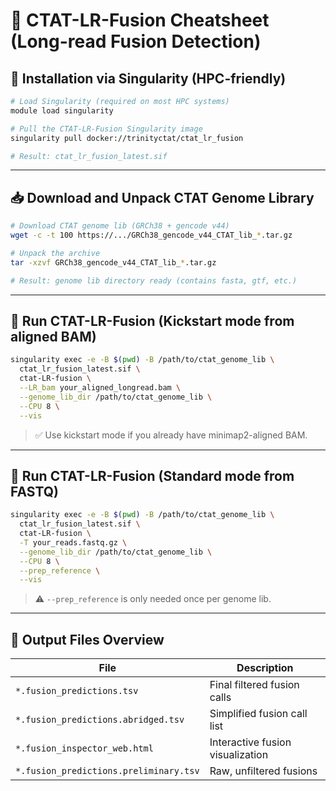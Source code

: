 # 🧬 CTAT-LR-Fusion Cheatsheet (Long-read Fusion Detection)

## 🧰 Installation via Singularity (HPC-friendly)

```bash
# Load Singularity (required on most HPC systems)
module load singularity

# Pull the CTAT-LR-Fusion Singularity image
singularity pull docker://trinityctat/ctat_lr_fusion

# Result: ctat_lr_fusion_latest.sif
```

---

## 📥 Download and Unpack CTAT Genome Library

```bash
# Download CTAT genome lib (GRCh38 + gencode v44)
wget -c -t 100 https://.../GRCh38_gencode_v44_CTAT_lib_*.tar.gz

# Unpack the archive
tar -xzvf GRCh38_gencode_v44_CTAT_lib_*.tar.gz

# Result: genome lib directory ready (contains fasta, gtf, etc.)
```

---

## 🚀 Run CTAT-LR-Fusion (Kickstart mode from aligned BAM)

```bash
singularity exec -e -B $(pwd) -B /path/to/ctat_genome_lib \
  ctat_lr_fusion_latest.sif \
  ctat-LR-fusion \
  --LR_bam your_aligned_longread.bam \
  --genome_lib_dir /path/to/ctat_genome_lib \
  --CPU 8 \
  --vis
```

> ✅ Use kickstart mode if you already have minimap2-aligned BAM.

---

## 🧬 Run CTAT-LR-Fusion (Standard mode from FASTQ)

```bash
singularity exec -e -B $(pwd) -B /path/to/ctat_genome_lib \
  ctat_lr_fusion_latest.sif \
  ctat-LR-fusion \
  -T your_reads.fastq.gz \
  --genome_lib_dir /path/to/ctat_genome_lib \
  --CPU 8 \
  --prep_reference \
  --vis
```

> ⚠️ `--prep_reference` is only needed once per genome lib.

---

## 📄 Output Files Overview

| File | Description |
|------|-------------|
| `*.fusion_predictions.tsv` | Final filtered fusion calls |
| `*.fusion_predictions.abridged.tsv` | Simplified fusion call list |
| `*.fusion_inspector_web.html` | Interactive fusion visualization |
| `*.fusion_predictions.preliminary.tsv` | Raw, unfiltered fusions |

